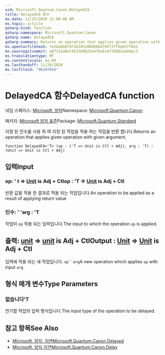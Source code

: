 ```yaml
---
uid: Microsoft.Quantum.Canon.DelayedCA
title: DelayedCA 함수
ms.date: 11/25/2020 12:00:00 AM
ms.topic: article
qsharp.kind: function
qsharp.namespace: Microsoft.Quantum.Canon
qsharp.name: DelayedCA
qsharp.summary: Returns an operation that applies given operation with given argument.
ms.openlocfilehash: fe2babb87d716185286b0864745f7ff6e637f8a1
ms.sourcegitcommit: a87c1aa8e7453360025e47ba614f25b02ea84ec3
ms.translationtype: MT
ms.contentlocale: ko-KR
ms.lasthandoff: 11/26/2020
ms.locfileid: "96207016"
---
```

# <a name="delayedca-function"></a><span data-ttu-id="c5600-102">DelayedCA 함수</span><span class="sxs-lookup"><span data-stu-id="c5600-102">DelayedCA function</span></span>

<span data-ttu-id="c5600-103">네임 스페이스: [Microsoft. 양자](xref:Microsoft.Quantum.Canon)</span><span class="sxs-lookup"><span data-stu-id="c5600-103">Namespace: [Microsoft.Quantum.Canon](xref:Microsoft.Quantum.Canon)</span></span>

<span data-ttu-id="c5600-104">패키지: [Microsoft 양자 표준](https://nuget.org/packages/Microsoft.Quantum.Standard)</span><span class="sxs-lookup"><span data-stu-id="c5600-104">Package: [Microsoft.Quantum.Standard](https://nuget.org/packages/Microsoft.Quantum.Standard)</span></span>


<span data-ttu-id="c5600-105">지정 된 인수를 사용 하 여 지정 된 작업을 적용 하는 작업을 반환 합니다.</span><span class="sxs-lookup"><span data-stu-id="c5600-105">Returns an operation that applies given operation with given argument.</span></span>

```qsharp
function DelayedCA<'T> (op : ('T => Unit is Ctl + Adj), arg : 'T) : (Unit => Unit is Ctl + Adj)
```


## <a name="input"></a><span data-ttu-id="c5600-106">입력</span><span class="sxs-lookup"><span data-stu-id="c5600-106">Input</span></span>

### <a name="op--t--unit--is-adj--ctl"></a><span data-ttu-id="c5600-107">op: ' t => [Unit](xref:microsoft.quantum.lang-ref.unit)  is Adj + Ctl</span><span class="sxs-lookup"><span data-stu-id="c5600-107">op : 'T => [Unit](xref:microsoft.quantum.lang-ref.unit)  is Adj + Ctl</span></span>

<span data-ttu-id="c5600-108">반환 값을 적용 한 결과로 적용 되는 작업입니다.</span><span class="sxs-lookup"><span data-stu-id="c5600-108">An operation to be applied as a result of applying return value</span></span>


### <a name="arg--t"></a><span data-ttu-id="c5600-109">인수: ' '</span><span class="sxs-lookup"><span data-stu-id="c5600-109">arg : 'T</span></span>

<span data-ttu-id="c5600-110">작업이 `op` 적용 되는 입력입니다.</span><span class="sxs-lookup"><span data-stu-id="c5600-110">The input to which the operation `op` is applied.</span></span>



## <a name="output--unit--unit--is-adj--ctl"></a><span data-ttu-id="c5600-111">출력: [unit](xref:microsoft.quantum.lang-ref.unit) => [unit](xref:microsoft.quantum.lang-ref.unit)  is Adj + Ctl</span><span class="sxs-lookup"><span data-stu-id="c5600-111">Output : [Unit](xref:microsoft.quantum.lang-ref.unit) => [Unit](xref:microsoft.quantum.lang-ref.unit)  is Adj + Ctl</span></span>

<span data-ttu-id="c5600-112">입력에 적용 되는 새 작업입니다. `op``arg`</span><span class="sxs-lookup"><span data-stu-id="c5600-112">A new operation which applies `op` with input `arg`</span></span>

## <a name="type-parameters"></a><span data-ttu-id="c5600-113">형식 매개 변수</span><span class="sxs-lookup"><span data-stu-id="c5600-113">Type Parameters</span></span>

### <a name="t"></a><span data-ttu-id="c5600-114">없습니다</span><span class="sxs-lookup"><span data-stu-id="c5600-114">'T</span></span>

<span data-ttu-id="c5600-115">연기할 작업의 입력 형식입니다.</span><span class="sxs-lookup"><span data-stu-id="c5600-115">The input type of the operation to be delayed.</span></span>

## <a name="see-also"></a><span data-ttu-id="c5600-116">참고 항목</span><span class="sxs-lookup"><span data-stu-id="c5600-116">See Also</span></span>

- [<span data-ttu-id="c5600-117">Microsoft. 양자. 지연</span><span class="sxs-lookup"><span data-stu-id="c5600-117">Microsoft.Quantum.Canon.Delayed</span></span>](xref:Microsoft.Quantum.Canon.Delayed)
- [<span data-ttu-id="c5600-118">Microsoft. 양자 지연</span><span class="sxs-lookup"><span data-stu-id="c5600-118">Microsoft.Quantum.Canon.Delay</span></span>](xref:Microsoft.Quantum.Canon.Delay)